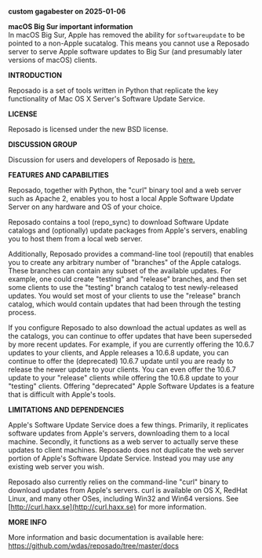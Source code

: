 **custom gagabester on 2025-01-06**

**macOS Big Sur important information**  
In macOS Big Sur, Apple has removed the ability for `softwareupdate` to be pointed to a non-Apple sucatalog. This means you cannot use a Reposado server to serve Apple software updates to Big Sur (and presumably later versions of macOS) clients.

**INTRODUCTION**

Reposado is a set of tools written in Python that replicate the key functionality of Mac OS X Server's Software Update Service.

**LICENSE**

Reposado is licensed under the new BSD license.

**DISCUSSION GROUP**

Discussion for users and developers of Reposado is [here.](http://groups.google.com/group/reposado)

**FEATURES AND CAPABILITIES**

Reposado, together with Python, the "curl" binary tool and a web server such as Apache 2, enables you to host a local Apple Software Update Server on any hardware and OS of your choice.

Reposado contains a tool (repo_sync) to download Software Update catalogs and (optionally) update packages from Apple's servers, enabling you to host them from a local web server.

Additionally, Reposado provides a command-line tool (repoutil) that enables you to create any arbitrary number of "branches" of the Apple catalogs. These branches can contain any subset of the available updates. For example, one could create "testing" and "release" branches, and then set some clients to use the "testing" branch catalog to test newly-released updates. You would set most of your clients to use the "release" branch catalog, which would contain updates that had been through the testing process.

If you configure Reposado to also download the actual updates as well as the catalogs, you can continue to offer updates that have been superseded by more recent updates. For example, if you are currently offering the 10.6.7 updates to your clients, and Apple releases a 10.6.8 update, you can continue to offer the (deprecated) 10.6.7 update until you are ready to release the newer update to your clients. You can even offer the 10.6.7 update to your "release" clients while offering the 10.6.8 update to your "testing" clients. Offering "deprecated" Apple Software Updates is a feature that is difficult with Apple's tools.

**LIMITATIONS AND DEPENDENCIES**

Apple's Software Update Service does a few things. Primarily, it replicates software updates from Apple's servers, downloading them to a local machine. Secondly, it functions as a web server to actually serve these updates to client machines. Reposado does not duplicate the web server portion of Apple's Software Update Service. Instead you may use any existing web server you wish.

Reposado also currently relies on the command-line "curl" binary to download updates from Apple's servers. curl is available on OS X, RedHat Linux, and many other OSes, including Win32 and Win64 versions. See [http://curl.haxx.se](http://curl.haxx.se) for more information.

**MORE INFO**

More information and basic documentation is available here: https://github.com/wdas/reposado/tree/master/docs
